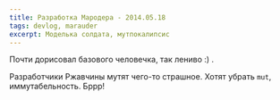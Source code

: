 ```yaml
---
title: Разработка Мародера - 2014.05.18
tags: devlog, marauder
excerpt: Моделька солдата, мутпокалипсис
---
```


Почти дорисовал базового человечка, так лениво :) .

Разработчики Ржавчины мутят чего-то страшное. Хотят убрать `mut`,
иммутабельность. Бррр!

